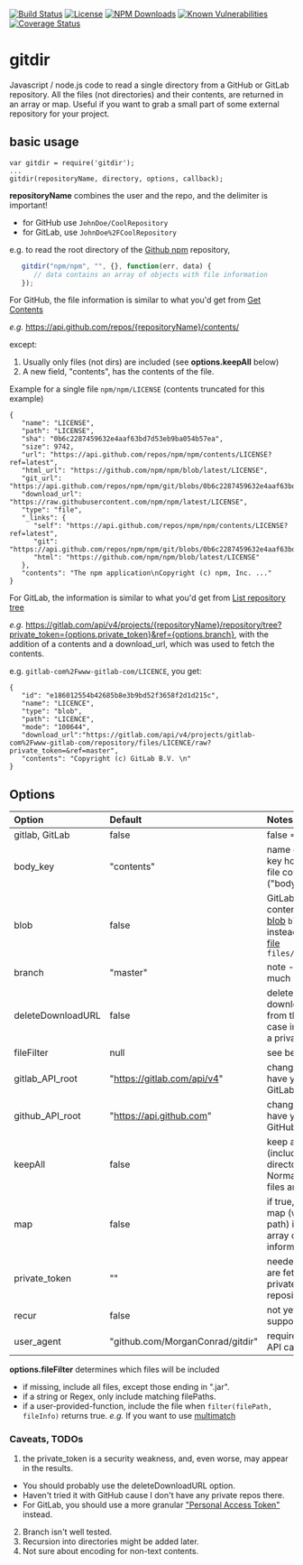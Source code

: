 [![Build Status](https://secure.travis-ci.org/MorganConrad/gitdir.png)](http://travis-ci.org/MorganConrad/gitdir)
[![License](http://img.shields.io/badge/license-MIT-A31F34.svg)](https://github.com/MorganConrad/gitdir)
[![NPM Downloads](http://img.shields.io/npm/dm/gitdir.svg)](https://www.npmjs.org/package/gitdir)
[![Known Vulnerabilities](https://snyk.io/test/github/morganconrad/gitdir/badge.svg)](https://snyk.io/test/github/morganconrad/gitdir)
[![Coverage Status](https://coveralls.io/repos/github/MorganConrad/gitdir/badge.svg)](https://coveralls.io/github/MorganConrad/gitdir)
# gitdir

Javascript / node.js code to read a single directory from a GitHub or GitLab repository.  All the files (not directories) and their contents, are returned in an array or map.  Useful if you want to grab a small part of some external repository for your project.

## basic usage

```
var gitdir = require('gitdir');
...
gitdir(repositoryName, directory, options, callback);
```

**repositoryName** combines the user and the repo, and the delimiter is important!
 * for GitHub use `JohnDoe/CoolRepository`
 * for GitLab, use `JohnDoe%2FCoolRepository`

e.g.   to read the root directory of the [Github npm](https://github.com/npm/npm) repository,
```javascript
   gitdir("npm/npm", "", {}, function(err, data) {
      // data contains an array of objects with file information
   });
```
For GitHub, the file information is similar to what you'd get from [Get Contents](https://developer.github.com/v3/repos/contents/#get-contents)

_e.g._ https://api.github.com/repos/{repositoryName}/contents/

except:
  1. Usually only files (not dirs) are included (see **options.keepAll** below)
  2. A new field, "contents", has the contents of the file.


Example for a single file `npm/npm/LICENSE`  (contents truncated for this example)

```
{
   "name": "LICENSE",
   "path": "LICENSE",
   "sha": "0b6c2287459632e4aaf63bd7d53eb9ba054b57ea",
   "size": 9742,
   "url": "https://api.github.com/repos/npm/npm/contents/LICENSE?ref=latest",
   "html_url": "https://github.com/npm/npm/blob/latest/LICENSE",
   "git_url": "https://api.github.com/repos/npm/npm/git/blobs/0b6c2287459632e4aaf63bd7d53eb9ba054b57ea",
   "download_url": "https://raw.githubusercontent.com/npm/npm/latest/LICENSE",
   "type": "file",
   "_links": {
      "self": "https://api.github.com/repos/npm/npm/contents/LICENSE?ref=latest",
      "git": "https://api.github.com/repos/npm/npm/git/blobs/0b6c2287459632e4aaf63bd7d53eb9ba054b57ea",
      "html": "https://github.com/npm/npm/blob/latest/LICENSE"
   },
   "contents": "The npm application\nCopyright (c) npm, Inc. ..."
}
```

For GitLab, the information is similar to what you'd get from [List repository tree](https://docs.gitlab.com/ce/api/repositories.html#list-repository-tree)

_e.g._ https://gitlab.com/api/v4/projects/{repositoryName}/repository/tree?private_token={options.private_token}&ref={options.branch}, with the addition of a contents and a download_url, which was used to fetch the contents.

e.g. `gitlab-com%2Fwww-gitlab-com/LICENCE`, you get:

```
{
   "id": "e186012554b42685b8e3b9bd52f3658f2d1d215c",
   "name": "LICENCE",
   "type": "blob",
   "path": "LICENCE",
   "mode": "100644",
   "download_url":"https://gitlab.com/api/v4/projects/gitlab-com%2Fwww-gitlab-com/repository/files/LICENCE/raw?private_token=&ref=master",
   "contents": "Copyright (c) GitLab B.V. \n"
}
```

## Options

|Option | Default | Notes |
|:------|:--------|:------|
|gitlab, GitLab    | false| false => GitHub|
|body_key          | "contents" | name of the new key holding the file contents ("body") |
|blob              | false    | GitLab only.  Get content from [blob](https://docs.gitlab.com/ce/api/repositories.html#get-a-blob-from-repository) `blobs/:sha` instead of [raw file](https://docs.gitlab.com/ce/api/repository_files.html#get-raw-file-from-repository) `files/:file_path`
|branch            | "master" | note - not tested much yet...|
|deleteDownloadURL | false    | delete the download URL from the data, in case in contains a private_token |
|fileFilter        | null     | see below|
|gitlab_API_root   | "https://gitlab.com/api/v4" | change if you have your own GitLab server |
|github_API_root   | "https://api.github.com" | change if you have your own GitHub server |
|keepAll           | false    | keep all results (including directories).  Normally only files are kept. |
|map               |  false   | if true, return a map (with key = path) instead of array of file information |
|private_token     |  ""      | needed if you are fetching a private repository |
|recur             |  false   |  not yet supported |
|user_agent        | "github.com/MorganConrad/gitdir" | required for the API call, be polite |



**options.fileFilter** determines which files will be included
 - if missing, include all files, except those ending in ".jar".
 - if a string or Regex, only include matching filePaths.
 - if a user-provided-function, include the file when `filter(filePath, fileInfo)` returns true.  _e.g._ If you want to use [multimatch](https://www.npmjs.com/package/multimatch)


### Caveats, TODOs

  1. the private_token is a security weakness, and, even worse, may appear in the results.
   - You should probably use the deleteDownloadURL option.
   - Haven't tried it with GitHub cause I don't have any private repos there.
   - For GitLab, you should use a more granular ["Personal Access Token"](https://docs.gitlab.com/ee/user/profile/personal_access_tokens.html) instead.
  2. Branch isn't well tested.
  3. Recursion into directories might be added later.
  4. Not sure about encoding for non-text contents.
